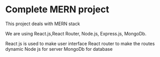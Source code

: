 # Complete MERN project

This project deals with MERN stack

We are using React.js,React Router, Node.js, Express.js, MongoDb.

React js is used to make user interface
React router to make the routes dynamic
Node js for server
MongoDb for database


